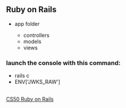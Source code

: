 ## Ruby on Rails
<ul>
  <li>app folder </li>
  <ul>
    <li>
      controllers 
     </li>
     <li>
      models   
     </li>
     <li>
      views
     </li>
  </ul>
</ul>


### launch the console with this command:
- rails c  
- ENV['JWKS_RAW'] 


## 
[CS50 Ruby on Rails](https://www.youtube.com/watch?v=gTBCHu0btn8)
